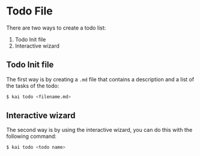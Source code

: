 # Todo File
There are two ways to create a todo list:

1. Todo Init file
2. Interactive wizard

## Todo Init file
The first way is by creating a `.md` file that contains
a description and a list of the tasks of the todo:

```bash
$ kai todo <filename.md>
```

## Interactive wizard
The second way is by using the interactive wizard, you
can do this with the following command:

```bash
$ kai todo <todo name>
```
